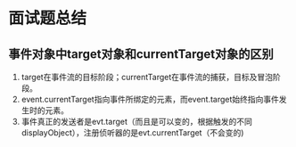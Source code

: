 # 面试题总结

## 事件对象中target对象和currentTarget对象的区别

1. target在事件流的目标阶段；currentTarget在事件流的捕获，目标及冒泡阶段。
1. event.currentTarget指向事件所绑定的元素，而event.target始终指向事件发生时的元素。
1. 事件真正的发送者是evt.target（而且是可以变的，根据触发的不同displayObject），注册侦听器的是evt.currentTarget（不会变的)
